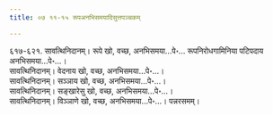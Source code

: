 ```yaml
---
title: ०७ ११-१५ रूपअनभिसमयादिसुत्तपञ्चकम्

---
```


६१७-६२१. सावत्थिनिदानम्। रूपे खो, वच्छ, अनभिसमया…पे॰… रूपनिरोधगामिनिया पटिपदाय अनभिसमया…पे॰…।  
सावत्थिनिदानम्। वेदनाय खो, वच्छ, अनभिसमया…पे॰…।  
सावत्थिनिदानम्। सञ्ञाय खो, वच्छ, अनभिसमया…पे॰…।  
सावत्थिनिदानम्। सङ्खारेसु खो, वच्छ, अनभिसमया…पे॰…।  
सावत्थिनिदानम्। विञ्ञाणे खो, वच्छ, अनभिसमया…पे॰…। पन्नरसमम्।  

